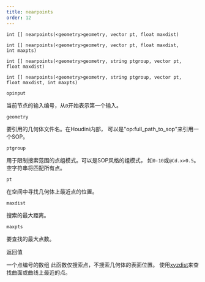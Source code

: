 ```yaml
---
title: nearpoints
order: 12
---
```

`int [] nearpoints(<geometry>geometry, vector pt, float maxdist)`

`int [] nearpoints(<geometry>geometry, vector pt, float maxdist, int maxpts)`

`int [] nearpoints(<geometry>geometry, string ptgroup, vector pt, float maxdist)`

`int [] nearpoints(<geometry>geometry, string ptgroup, vector pt, float maxdist, int maxpts)`

`opinput`

当前节点的输入编号，从`0`开始表示第一个输入。

`geometry`

要引用的几何体文件名。在Houdini内部，
可以是"op:full_path_to_sop"来引用一个SOP。

`ptgroup`

用于限制搜索范围的点组模式。可以是SOP风格的组模式，
如`0-10`或`@Cd.x>0.5`。空字符串将匹配所有点。

`pt`

在空间中寻找几何体上最近点的位置。

`maxdist`

搜索的最大距离。

`maxpts`

要查找的最大点数。

返回值

一个点编号的数组
此函数仅搜索点，不搜索几何体的表面位置。
使用[xyzdist](xyzdist.html "查找点到表面几何体最近位置的距离。")来查找曲面或曲线上最近的点。
